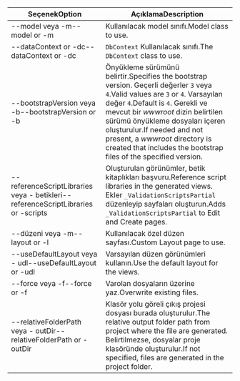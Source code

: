 <!-- Options common to Razor Pages and Controller -->
| <span data-ttu-id="8061b-101">Seçenek</span><span class="sxs-lookup"><span data-stu-id="8061b-101">Option</span></span>               | <span data-ttu-id="8061b-102">Açıklama</span><span class="sxs-lookup"><span data-stu-id="8061b-102">Description</span></span>|
| ----------------- | ------------ |
| <span data-ttu-id="8061b-103">--model veya -m</span><span class="sxs-lookup"><span data-stu-id="8061b-103">--model or -m</span></span>  | <span data-ttu-id="8061b-104">Kullanılacak model sınıfı.</span><span class="sxs-lookup"><span data-stu-id="8061b-104">Model class to use.</span></span> |
| <span data-ttu-id="8061b-105">--dataContext or -dc</span><span class="sxs-lookup"><span data-stu-id="8061b-105">--dataContext or -dc</span></span>  | <span data-ttu-id="8061b-106">`DbContext` Kullanılacak sınıfı.</span><span class="sxs-lookup"><span data-stu-id="8061b-106">The `DbContext` class to use.</span></span> |
| <span data-ttu-id="8061b-107">--bootstrapVersion veya -b</span><span class="sxs-lookup"><span data-stu-id="8061b-107">--bootstrapVersion or -b</span></span>  | <span data-ttu-id="8061b-108">Önyükleme sürümünü belirtir.</span><span class="sxs-lookup"><span data-stu-id="8061b-108">Specifies the bootstrap version.</span></span> <span data-ttu-id="8061b-109">Geçerli değerler `3` veya `4`.</span><span class="sxs-lookup"><span data-stu-id="8061b-109">Valid values are `3` or `4`.</span></span> <span data-ttu-id="8061b-110">Varsayılan değer `4`.</span><span class="sxs-lookup"><span data-stu-id="8061b-110">Default is `4`.</span></span> <span data-ttu-id="8061b-111">Gerekli ve mevcut bir *wwwroot* dizin belirtilen sürümü önyükleme dosyaları içeren oluşturulur.</span><span class="sxs-lookup"><span data-stu-id="8061b-111">If needed and not present, a *wwwroot* directory is created that includes the bootstrap files of the specified version.</span></span> |
| <span data-ttu-id="8061b-112">--referenceScriptLibraries veya - betikleri</span><span class="sxs-lookup"><span data-stu-id="8061b-112">--referenceScriptLibraries or -scripts</span></span> |  <span data-ttu-id="8061b-113">Oluşturulan görünümler, betik kitaplıkları başvuru.</span><span class="sxs-lookup"><span data-stu-id="8061b-113">Reference script libraries in the generated views.</span></span> <span data-ttu-id="8061b-114">Ekler `_ValidationScriptsPartial` düzenleyip sayfaları oluşturun.</span><span class="sxs-lookup"><span data-stu-id="8061b-114">Adds `_ValidationScriptsPartial` to Edit and Create pages.</span></span> |
| <span data-ttu-id="8061b-115">--düzeni veya -m</span><span class="sxs-lookup"><span data-stu-id="8061b-115">--layout or -l</span></span> | <span data-ttu-id="8061b-116">Kullanılacak özel düzen sayfası.</span><span class="sxs-lookup"><span data-stu-id="8061b-116">Custom Layout page to use.</span></span> |
| <span data-ttu-id="8061b-117">--useDefaultLayout veya - udl</span><span class="sxs-lookup"><span data-stu-id="8061b-117">--useDefaultLayout or -udl</span></span> | <span data-ttu-id="8061b-118">Varsayılan düzen görünümleri kullanın.</span><span class="sxs-lookup"><span data-stu-id="8061b-118">Use the default layout for the views.</span></span> |
| <span data-ttu-id="8061b-119">--force veya -f</span><span class="sxs-lookup"><span data-stu-id="8061b-119">--force or -f</span></span> | <span data-ttu-id="8061b-120">Varolan dosyaların üzerine yaz.</span><span class="sxs-lookup"><span data-stu-id="8061b-120">Overwrite existing files.</span></span> |
| <span data-ttu-id="8061b-121">--relativeFolderPath veya - outDir</span><span class="sxs-lookup"><span data-stu-id="8061b-121">--relativeFolderPath or -outDir</span></span> | <span data-ttu-id="8061b-122">Klasör yolu göreli çıkış projesi dosyası burada oluşturulur.</span><span class="sxs-lookup"><span data-stu-id="8061b-122">The relative output folder path from project where the file are generated.</span></span> <span data-ttu-id="8061b-123">Belirtilmezse, dosyalar proje klasöründe oluşturulur.</span><span class="sxs-lookup"><span data-stu-id="8061b-123">If not specified, files are generated in the project folder.</span></span> |
